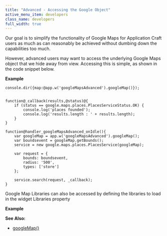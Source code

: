 ```yaml
---
title: "Advanced - Accessing the Google Object"
active_menu_item: developers
class_name: developers
full_width: true
---
```



Our goal is to simplify the functionality of Google Maps for Application Craft users as much as can reasonably be achieved without dumbing down the capabilities too much.

However, advanced users may want to access the underlying Google Maps object that we hide away from view. Accessing this is simple, as shown in the code snippet below.

**Example**

    console.dir({map:@app.w('googleMapsAdvanced').googleMap()});
     
     
    function@_callback(results,@status)@{
        if (status == google.maps.places.PlacesServiceStatus.OK) {
            console.log('places founded');
            console.log('results.length : ' + results.length);
        }
    }
     
    function@handler_googleMapsAdvanced_onIdle(){
        var googleMap = app.w('googleMapsAdvanced').googleMap();
        var boundsevent = googleMap.getBounds();
        service = new google.maps.places.PlacesService(googleMap);
     
        var request = {
            bounds: boundsevent,
            radius: '500',
            types: ['store']
        };
     
        service.search(request, _callback);
    }
   

Google Map Libraries can also be accessed by defining the libraries to load in the widget Libraries property

**Example**

**See Also:**

 - [googleMap()](../../../scripting-apis/client-api/widget-object-functions/advanced-maps/googlemap)

